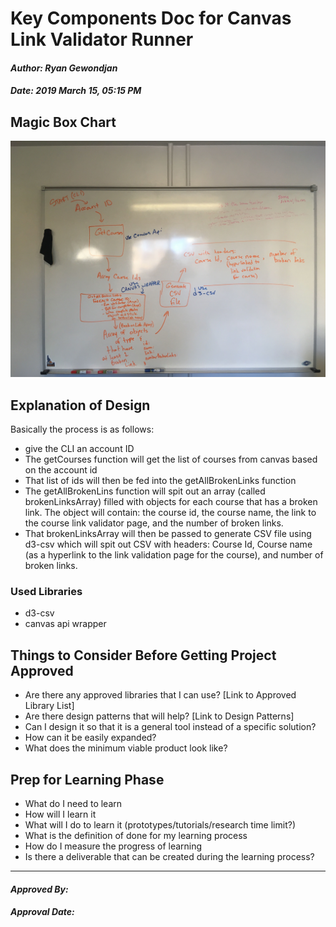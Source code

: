 # Key Components Doc for Canvas Link Validator Runner
#### *Author: Ryan Gewondjan*
#### *Date: 2019 March 15, 05:15 PM*
  
## Magic Box Chart

![magic box chart](./magicboxes.JPG)


## Explanation of Design

Basically the process is as follows:
- give the CLI an account ID
- The getCourses function will get the list of courses from canvas based on the account id
- That list of ids will then be fed into the getAllBrokenLinks function
- The getAllBrokenLins function will spit out an array (called brokenLinksArray) filled with objects for each course that has a broken link.
    The object will contain: the course id, the course name, the link to the course link validator page, and the number of broken links.
- That brokenLinksArray will then be passed to generate CSV file using d3-csv which will spit out CSV with headers:
  Course Id, Course name (as a hyperlink to the link validation page for the course), and number of broken links.

### Used Libraries

- d3-csv
- canvas api wrapper

## Things to Consider Before Getting Project Approved
- Are there any approved libraries that I can use? [Link to Approved Library List]
- Are there design patterns that will help?  [Link to Design Patterns]
- Can I design it so that it is a general tool instead of a specific solution?
- How can it be easily expanded?
- What does the minimum viable product look like?

## Prep for Learning Phase
- What do I need to learn
- How will I learn it
- What will I do to learn it (prototypes/tutorials/research time limit?)
- What is the definition of done for my learning process
- How do I measure the progress of learning
- Is there a deliverable that can be created during the learning process?

-----

#### *Approved By:* 
#### *Approval Date:*


